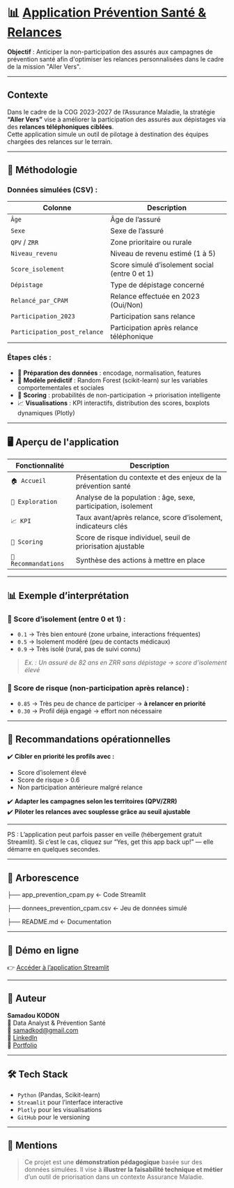 # 📊 [Application Prévention Santé & Relances](https://app-prevention-sante-cpam-f9gmpfa2h7swk2wrppdsoi.streamlit.app/)

**Objectif** : Anticiper la non-participation des assurés aux campagnes de prévention santé afin d'optimiser les relances personnalisées dans le cadre de la mission "Aller Vers".

---

##  Contexte

Dans le cadre de la COG 2023-2027 de l’Assurance Maladie, la stratégie **“Aller Vers”** vise à améliorer la participation des assurés aux dépistages via des **relances téléphoniques ciblées**.  
Cette application simule un outil de pilotage à destination des équipes chargées des relances sur le terrain.

---

## 🧠 Méthodologie

### Données simulées (CSV) :
| Colonne                | Description                                                    |
|------------------------|----------------------------------------------------------------|
| `Âge`                  | Âge de l’assuré                                                |
| `Sexe`                 | Sexe de l’assuré                                               |
| `QPV` / `ZRR`          | Zone prioritaire ou rurale                                     |
| `Niveau_revenu`        | Niveau de revenu estimé (1 à 5)                                |
| `Score_isolement`      | Score simulé d’isolement social (entre 0 et 1)                |
| `Dépistage`            | Type de dépistage concerné                                     |
| `Relancé_par_CPAM`     | Relance effectuée en 2023 (Oui/Non)                            |
| `Participation_2023`   | Participation sans relance                                     |
| `Participation_post_relance` | Participation après relance téléphonique                |

### Étapes clés :
- 🧼 **Préparation des données** : encodage, normalisation, features
- 🧠 **Modèle prédictif** : Random Forest (scikit-learn) sur les variables comportementales et sociales
- 🎯 **Scoring** : probabilités de non-participation → priorisation intelligente
- 📈 **Visualisations** : KPI interactifs, distribution des scores, boxplots dynamiques (Plotly)

---

## 🖥️ Aperçu de l'application

| Fonctionnalité | Description |
|----------------|-------------|
| `🏠 Accueil` | Présentation du contexte et des enjeux de la prévention santé |
| `🔎 Exploration` | Analyse de la population : âge, sexe, participation, isolement |
| `📈 KPI` | Taux avant/après relance, score d’isolement, indicateurs clés |
| `🧠 Scoring` | Score de risque individuel, seuil de priorisation ajustable |
| `🧭 Recommandations` | Synthèse des actions à mettre en place |

---

## 📊 Exemple d’interprétation

### 🔹 Score d’isolement (entre 0 et 1) :
- `0.1` → Très bien entouré (zone urbaine, interactions fréquentes)
- `0.5` → Isolement modéré (peu de contacts médicaux)
- `0.9` → Très isolé (rural, pas de suivi connu)

> *Ex. : Un assuré de 82 ans en ZRR sans dépistage → score d’isolement élevé*

### 🔹 Score de risque (non-participation après relance) :
- `0.85` → Très peu de chance de participer → **à relancer en priorité**
- `0.30` → Profil déjà engagé → effort non nécessaire

---

## 💬 Recommandations opérationnelles

✔️ **Cibler en priorité les profils avec :**
- Score d’isolement élevé
- Score de risque > 0.6
- Non participation antérieure malgré relance

✔️ **Adapter les campagnes selon les territoires (QPV/ZRR)**  
✔️ **Piloter les relances avec souplesse grâce au seuil ajustable**

---
PS : L’application peut parfois passer en veille (hébergement gratuit Streamlit). Si c’est le cas, cliquez sur “Yes, get this app back up!” — elle démarre en quelques secondes.

---
## 📂 Arborescence

├── app_prevention_cpam.py ← Code Streamlit

├── donnees_prevention_cpam.csv ← Jeu de données simulé

├── README.md ← Documentation


---

## 🚀 Démo en ligne

👉 [Accéder à l’application Streamlit](https://app-prevention-sante-cpam-f9gmpfa2h7swk2wrppdsoi.streamlit.app/)

---

## 👤 Auteur

**Samadou KODON**  
📌 Data Analyst & Prévention Santé  
📧 samadkod@gmail.com  
🔗 [LinkedIn](https://www.linkedin.com/in/skodon/)  
📂 [Portfolio](https://samadkod.github.io)

---

## 🛠️ Tech Stack

- `Python` (Pandas, Scikit-learn)
- `Streamlit` pour l’interface interactive
- `Plotly` pour les visualisations
- `GitHub` pour le versioning

---

## 📌 Mentions

> Ce projet est une **démonstration pédagogique** basée sur des données simulées. Il vise à **illustrer la faisabilité technique et métier** d’un outil de priorisation dans un contexte Assurance Maladie.
